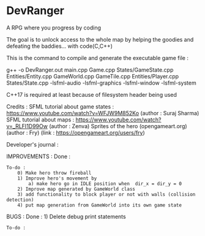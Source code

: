 # DevRanger
A RPG where you progress by coding

The goal is to unlock access to the whole map by helping the goodies and defeating the baddies... with code(C,C++)


This is the command to compile and generate the executable game file : 

g++ -o DevRanger.out main.cpp Game.cpp States/GameState.cpp Entities/Entity.cpp GameWorld.cpp GameTile.cpp Entities/Player.cpp States/State.cpp -lsfml-audio -lsfml-graphics -lsfml-window -lsfml-system

C++17 is required at least because of filesystem header being used
 
Credits : 
    SFML tutorial about game states : https://www.youtube.com/watch?v=WFJW9M852Ko (author : Suraj Sharma)
    SFML tutorial about maps : https://www.youtube.com/watch?v=_RLFI1D99Ow (author : Zenva)
    Sprites of the hero (opengameart.org) (author : Fry) (link : https://opengameart.org/users/fry)



Developer's journal : 

IMPROVEMENTS : 
    Done :


    
    To-do :
        0) Make hero throw fireball
        1) Improve hero's movement by 
            a) make hero go in IDLE position when  dir_x = dir_y = 0
        2) Improve map generated by GameWorld class 
        3) add functionality to block player or not with walls (collision detection)
        4) put map generation from GameWorld into its own game state
    
BUGS : 
    Done : 
        1) Delete debug print statements

    To-do : 
        



